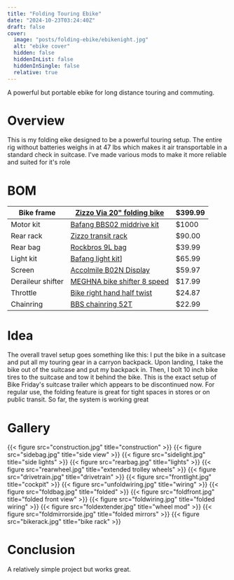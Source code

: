 ```yaml
---
title: "Folding Touring Ebike"
date: "2024-10-23T03:24:40Z"
draft: false
cover:
  image: "posts/folding-ebike/ebikenight.jpg"
  alt: "ebike cover"
  hidden: false
  hiddenInList: false
  hiddenInSingle: false
  relative: true
---
```


A powerful but portable ebike for long distance touring and commuting.

# Overview
This is my folding eike designed to be a powerful touring setup. The entire rig without batteries weighs in at 47 lbs which makes it air transportable in a standard check in suitcase. I've made various mods to make it more reliable and suited for it's role

# BOM
| Bike frame | [Zizzo Via 20" folding bike](https://zizzo.bike/products/zizzo-folding-bike-via) | $399.99 |
| --- | --- | --- |
| Motor kit | [Bafang BBS02 middrive kit](https://www.electrifybike.com/products/bafang-bbs02-750w-motor-kit?F1=Throttles+-+Universal+Thumb&F6=BBS02+Steel+Chainring+-+46T&F7=Bafang+Cranks+-+170mm+%2F+Black) | $1000 |
| Rear rack | [Zizzo transit rack](https://zizzo.bike/products/zizzo-rear-cargo-rack-with-rollers?_pos=2&_sid=9c63f5841&_ss=r) | $90.00 |
| Rear bag | [Rockbros 9L bag](https://www.amazon.com/dp/B07PD2MP59) | $39.99 |
| Light kit | [Bafang light kit](https://www.amazon.com/gp/product/B0967Z2K4B?psc=1)] | $65.99 |
| Screen | [Accolmile B02N Display](https://www.amazon.com/dp/B0BXP576DB) | $59.97 |
| Deraileur shifter | [MEGHNA bike shifter 8 speed](https://www.amazon.com/dp/B08YY7NDGJ) | $17.99 |
| Throttle | [Bike right hand half twist](https://www.amazon.com/dp/B0CBTDX36D) | $24.87 |
| Chainring | [BBS chainring 52T](https://www.amazon.com/dp/B0CZ6RTCTP) | $22.99 |

# Idea
The overall travel setup goes something like this: I put the bike in a suitcase and put all my touring gear in a carryon backpack. Upon landing, I take the bike out of the suitcase and put my backpack in. Then, I bolt 10 inch bike tires to the suitcase and tow it behind the bike. This is the exact setup of Bike Friday's suitcase trailer which appears to be discontinued now. For regular use, the folding feature is great for tight spaces in stores or on public transit. So far, the system is
working great

# Gallery
{{< figure src="construction.jpg" title="construction" >}}
{{< figure src="sidebag.jpg" title="side view" >}}
{{< figure src="sidelight.jpg" title="side lights" >}}
{{< figure src="rearbag.jpg" title="lights" >}}
{{< figure src="rearwheel.jpg" title="extended trolley wheels" >}}
{{< figure src="drivetrain.jpg" title="drivetrain" >}}
{{< figure src="frontlight.jpg" title="cockpit" >}}
{{< figure src="unfoldwiring.jpg" title="wiring" >}}
{{< figure src="foldbag.jpg" title="folded" >}}
{{< figure src="foldfront.jpg" title="folded front view" >}}
{{< figure src="foldwiring.jpg" title="folded wiring" >}}
{{< figure src="foldextender.jpg" title="wheel mod" >}}
{{< figure src="foldmirrorside.jpg" title="folded mirrors" >}}
{{< figure src="bikerack.jpg" title="bike rack" >}}

# Conclusion
A relatively simple project but works great.


